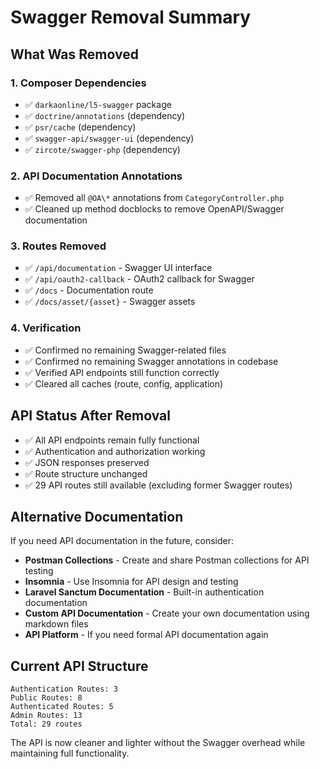 # Swagger Removal Summary

## What Was Removed

### 1. Composer Dependencies
- ✅ `darkaonline/l5-swagger` package
- ✅ `doctrine/annotations` (dependency)
- ✅ `psr/cache` (dependency)
- ✅ `swagger-api/swagger-ui` (dependency)
- ✅ `zircote/swagger-php` (dependency)

### 2. API Documentation Annotations
- ✅ Removed all `@OA\*` annotations from `CategoryController.php`
- ✅ Cleaned up method docblocks to remove OpenAPI/Swagger documentation

### 3. Routes Removed
- ✅ `/api/documentation` - Swagger UI interface
- ✅ `/api/oauth2-callback` - OAuth2 callback for Swagger
- ✅ `/docs` - Documentation route
- ✅ `/docs/asset/{asset}` - Swagger assets

### 4. Verification
- ✅ Confirmed no remaining Swagger-related files
- ✅ Confirmed no remaining Swagger annotations in codebase
- ✅ Verified API endpoints still function correctly
- ✅ Cleared all caches (route, config, application)

## API Status After Removal
- ✅ All API endpoints remain fully functional
- ✅ Authentication and authorization working
- ✅ JSON responses preserved
- ✅ Route structure unchanged
- ✅ 29 API routes still available (excluding former Swagger routes)

## Alternative Documentation
If you need API documentation in the future, consider:
- **Postman Collections** - Create and share Postman collections for API testing
- **Insomnia** - Use Insomnia for API design and testing
- **Laravel Sanctum Documentation** - Built-in authentication documentation
- **Custom API Documentation** - Create your own documentation using markdown files
- **API Platform** - If you need formal API documentation again

## Current API Structure
```
Authentication Routes: 3
Public Routes: 8
Authenticated Routes: 5
Admin Routes: 13
Total: 29 routes
```

The API is now cleaner and lighter without the Swagger overhead while maintaining full functionality.
